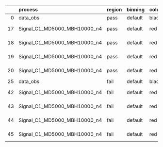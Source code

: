 |    | process                      | region   | binning   | color   | process_type   |   scale | variation   | source_filename                                                       | source_histname    | alias                        | title     |   combine_idx |     lnN |   shapes | syst_type   | direction   | variation_alias   |
|---:|:-----------------------------|:---------|:----------|:--------|:---------------|--------:|:------------|:----------------------------------------------------------------------|:-------------------|:-----------------------------|:----------|--------------:|--------:|---------:|:------------|:------------|:------------------|
|  0 | data_obs                     | pass     | default   | black   | DATA           |       1 | nominal     | ./histograms_for_2DAlphabet_v18//BH_Data.root                         | hpass              | Data                         | Data      |           nan | nan     |      nan | nan         | nan         | nan               |
| 17 | Signal_C1_MD5000_MBH10000_n4 | pass     | default   | red     | SIGNAL         |       1 | lumi        | ./histograms_for_2DAlphabet_v18//BH_Signal_C1_MD5000_MBH10000_n4.root | hpass              | Signal_C1_MD5000_MBH10000_n4 | BH signal |           nan |   1.016 |      nan | lnN         | nan         | nan               |
| 18 | Signal_C1_MD5000_MBH10000_n4 | pass     | default   | red     | SIGNAL         |       1 | SVM         | ./histograms_for_2DAlphabet_v18//BH_Signal_C1_MD5000_MBH10000_n4.root | hpass_SVMsyst_up   | Signal_C1_MD5000_MBH10000_n4 | BH signal |           nan | nan     |        1 | shapes      | Up          | SVMsyst           |
| 19 | Signal_C1_MD5000_MBH10000_n4 | pass     | default   | red     | SIGNAL         |       1 | SVM         | ./histograms_for_2DAlphabet_v18//BH_Signal_C1_MD5000_MBH10000_n4.root | hpass_SVMsyst_down | Signal_C1_MD5000_MBH10000_n4 | BH signal |           nan | nan     |        1 | shapes      | Down        | SVMsyst           |
| 20 | Signal_C1_MD5000_MBH10000_n4 | pass     | default   | red     | SIGNAL         |       1 | nominal     | ./histograms_for_2DAlphabet_v18//BH_Signal_C1_MD5000_MBH10000_n4.root | hpass              | Signal_C1_MD5000_MBH10000_n4 | BH signal |           nan | nan     |      nan | nan         | nan         | nan               |
| 25 | data_obs                     | fail     | default   | black   | DATA           |       1 | nominal     | ./histograms_for_2DAlphabet_v18//BH_Data.root                         | hfail              | Data                         | Data      |           nan | nan     |      nan | nan         | nan         | nan               |
| 42 | Signal_C1_MD5000_MBH10000_n4 | fail     | default   | red     | SIGNAL         |       1 | lumi        | ./histograms_for_2DAlphabet_v18//BH_Signal_C1_MD5000_MBH10000_n4.root | hfail              | Signal_C1_MD5000_MBH10000_n4 | BH signal |           nan |   1.016 |      nan | lnN         | nan         | nan               |
| 43 | Signal_C1_MD5000_MBH10000_n4 | fail     | default   | red     | SIGNAL         |       1 | SVM         | ./histograms_for_2DAlphabet_v18//BH_Signal_C1_MD5000_MBH10000_n4.root | hfail_SVMsyst_up   | Signal_C1_MD5000_MBH10000_n4 | BH signal |           nan | nan     |        1 | shapes      | Up          | SVMsyst           |
| 44 | Signal_C1_MD5000_MBH10000_n4 | fail     | default   | red     | SIGNAL         |       1 | SVM         | ./histograms_for_2DAlphabet_v18//BH_Signal_C1_MD5000_MBH10000_n4.root | hfail_SVMsyst_down | Signal_C1_MD5000_MBH10000_n4 | BH signal |           nan | nan     |        1 | shapes      | Down        | SVMsyst           |
| 45 | Signal_C1_MD5000_MBH10000_n4 | fail     | default   | red     | SIGNAL         |       1 | nominal     | ./histograms_for_2DAlphabet_v18//BH_Signal_C1_MD5000_MBH10000_n4.root | hfail              | Signal_C1_MD5000_MBH10000_n4 | BH signal |           nan | nan     |      nan | nan         | nan         | nan               |